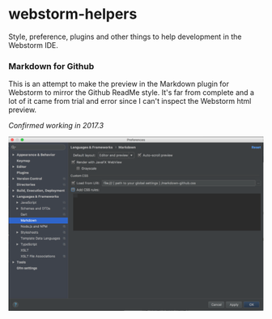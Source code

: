# webstorm-helpers
Style, preference, plugins and other things to help development in the Webstorm IDE.

### Markdown for Github
This is an attempt to make the preview in the Markdown plugin for Webstorm to mirror the Github ReadMe style. It's far from complete and a lot of it came from trial and error since I can't inspect the Webstorm html preview.

_Confirmed working in 2017.3_

![Webstorm Markdown Preferences](Webstorm_Preferences_Markdown.png)
